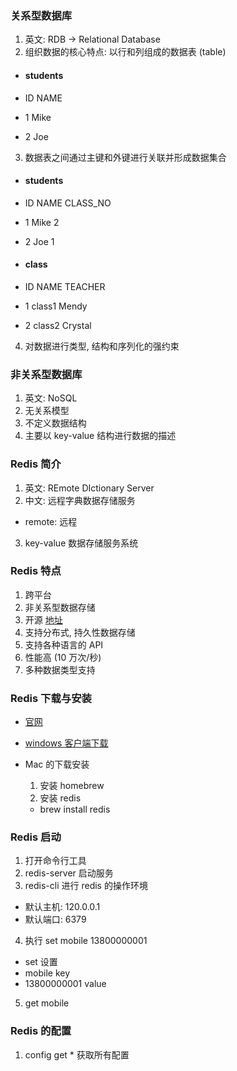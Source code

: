 ### 关系型数据库

1. 英文: RDB -> Relational Database
2. 组织数据的核心特点: 以行和列组成的数据表 (table)

- #### students

- ID NAME
- 1 Mike
- 2 Joe

3. 数据表之间通过主键和外键进行关联并形成数据集合

- #### students

- ID NAME CLASS_NO
- 1 Mike 2
- 2 Joe 1

- #### class

- ID NAME TEACHER
- 1 class1 Mendy
- 2 class2 Crystal

4. 对数据进行类型, 结构和序列化的强约束

### 非关系型数据库

1. 英文: NoSQL
2. 无关系模型
3. 不定义数据结构
4. 主要以 key-value 结构进行数据的描述

### Redis 简介

1. 英文: REmote DIctionary Server
2. 中文: 远程字典数据存储服务

- remote: 远程

3. key-value 数据存储服务系统

### Redis 特点

1. 跨平台
2. 非关系型数据存储
3. 开源 [地址](https://github.com/redis/redis)
4. 支持分布式, 持久性数据存储
5. 支持各种语言的 API
6. 性能高 (10 万次/秒)
7. 多种数据类型支持

### Redis 下载与安装

- [官网](https://redis.io/)
- [windows 客户端下载](https://github.com/tporadowski/redis/releases/tag/v5.0.14.1)

- Mac 的下载安装

  1. 安装 homebrew
  2. 安装 redis

  - brew install redis

### Redis 启动

1. 打开命令行工具
2. redis-server 启动服务
3. redis-cli 进行 redis 的操作环境

- 默认主机: 120.0.0.1
- 默认端口: 6379

4. 执行 set mobile 13800000001

- set 设置
- mobile key
- 13800000001 value

5. get mobile

### Redis 的配置

1. config get \* 获取所有配置
